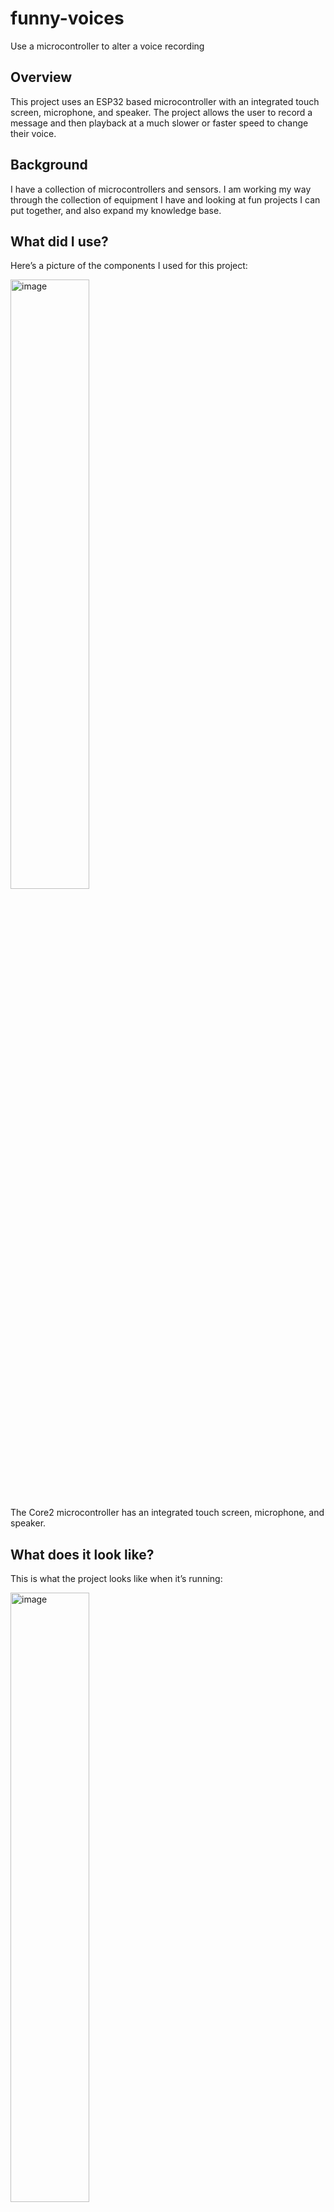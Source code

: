 # funny-voices
Use a microcontroller to alter a voice recording

## Overview

This project uses an ESP32 based microcontroller with an integrated touch screen, microphone, and speaker. The project allows the user to record a message and then playback at a much slower or faster speed to change their voice.

## Background

I have a collection of microcontrollers and sensors. I am working my way through the collection of equipment I have and looking at fun projects I can put together, and also expand my knowledge base. 

## What did I use?

Here’s a picture of the components I used for this project:

<img width="50%" height="50%" alt="image" src="https://github.com/user-attachments/assets/985749c4-b4bc-4c13-8540-97c4657b5a2e" />

The Core2 microcontroller has an integrated touch screen, microphone, and speaker.

## What does it look like?

This is what the project looks like when it’s running:

<img width="50%" height="50%" alt="image" src="https://github.com/user-attachments/assets/052d8e69-91f7-4775-a575-aaacb9baba31" />

The project displays the current playback speed, at the top of the screen, which can be slow, normal or fast.

There are 4 buttons at the bottom of the screen which reduce the playback speed (<), increase the playback speed (>), start recording (+) and stop recording (-). When the user clicks record (+), the screen will be updated with a large red circle:

<img width="50%" height="50%" alt="image" src="https://github.com/user-attachments/assets/fbb1ad19-658c-4c6c-bd42-c7978f9342f0" />

To stop recording, the user presses the - button:

<img width="50%" height="50%" alt="image" src="https://github.com/user-attachments/assets/72f2767b-b0e7-4dd9-90c7-c2e238f4d9b2" />

The screen will update with a green circle to indicate recording has stopped and playback has started. Once a recording has completed, the playback button can be pressed to replay recording as many times as the user would like. They can select different speeds between playback cycles.

The Core2 can only record or playback – it cannot do both at once. The following screen is displayed to tell the user to wait for recording or playback to complete before continuing with their request:

<img width="50%" height="50%" alt="image" src="https://github.com/user-attachments/assets/69d6a06e-6dd3-4c6f-8f09-cad98c5cb3fc" />

Here's a video showing the project working:

[![short video](https://img.youtube.com/vi/BeuMcezUqzY/0.jpg)](https://www.youtube.com/watch?v=BeuMcezUqzY)

## Technical Overview

Here’s an overview of the recording/playback process:

<img width="50%" height="50%" alt="image" src="https://github.com/user-attachments/assets/3075e8c2-d7c8-4a61-b232-a1288e72d80c" />

The project uses an Arduino Sketch to initialize the microcontroller display, speaker, and microphone as well as output the action buttons.

The microcontroller’s sound recording library uses WAV format data. The best results are achieved using 16KHz 16-bit mono recordings. Recording always occurs using these settings.

The playback can be at 16KHz which will playback the user’s normal voice. When slowed down, the playback occurs at 12KHz which makes the voice deeper and slower. This is 75% of the original recording speed. Running at 8KHz is possible, but it’s hard to tell what the recording is saying. When sped up, the playback occurs at 32KHz which makes the voice much higher and deeper. No other recording attributes have to be changed to create these effects.

The one-second recording buffer is enough time for small snippets. This can be adjusted by changing the recordSeconds variable in the Sketch.

The microcontroller can only record or play sounds. It cannot do both at the same time. There is some application state to track when the Sketch is recording or playing back. There is also code to wait for the microphone to stop recording or the speaker to finish playing before allowing the next record/playback cycle.

## What do I need?

You will need:

1. The project uses a Core2 AWS from M5Stack.
       
2. The application only uses the standard M5Stack and Core2 libraries. 
       
3. A PC with Windows, Linux, or a Mac to install the Arduino IDE which can be downloaded here https://www.arduino.cc/en/software/. 
       
4. A USB A to USB C cable to connect the PC or Mac to the Core2.
       
5. The git utility to access the GIT repository (git clone https://github.com/davygotgit/headsup.git) or visit https://github.com/davygotgit/headsup and download a ZIP file.
  
Information for Core2 AWS is here https://shop.m5stack.com/products/m5stack-core2-esp32-iot-development-kit-for-aws-iot-edukit.

The main M5Stack site is here https://m5stack.com/.

This link contained basic information to be able to create this project https://github.com/m5stack/M5Unified/tree/master/examples/Basic/Microphone. 

## How do I install and configure the tools?

Here are some instructions for downloading and installing GIT https://github.com/git-guides/install-git.

Here are some instructions on how to download and install the Arduino IDE https://docs.arduino.cc/software/ide-v2/tutorials/getting-started/ide-v2-downloading-and-installing/.

M5Stack have an excellent quick start guide here https://docs.m5stack.com/en/arduino/m5core2/program. I don’t recall having to install any driver on my version of Ubuntu 24.04.2 LTS. It’s possible this is already included in the kernel. On Linux you must add your account to the dialout group by running the following bash command:

	sudo usermod -a -G dialout <your_account>

For example, if your user account is fantasticfred:

	sudo usermod -a -G dialout  fantasticfred

You must log out your current session and log back in again for this change to become active.

For Linux systems, I would first see if your Arduino IDE can see the Core2 device before attempting to install any drivers.

You know you are connected to the Core2 if you see something similar to the following status (bottom right) in the Arduino IDE:

<img width="519" height="67" alt="image" src="https://github.com/user-attachments/assets/221912df-61ea-4cf4-ba89-99220ef82b5c" />

## How do I build and install the application?

You need to download the code from the GIT repository. This can be done by visiting https://github.com/davygotgit/funny-voices and downloading, and then extracting, a ZIP file or by running the following terminal command from bash, a Windows Command Prompt or any suitable GIT access tool:

	git clone https://github.com/davygotgit/funny-voices.git

There are a couple of options to build the application for the first time. Option 1 is:

1. Start the Arduino IDE.
2. Create a new project using the File -> New Sketch menu option.
3. Save the project using the name funnyvoices by using the File -> Save menu option.
4. Open the src/funnyvoices .ino file, from repository, using another editor, and copy/paste the contents over the skeleton project.
       
Option 2 is:
       
1. Start the Arduino IDE.
2. Create a new project using the File -> New Sketch menu option.
3. Save the project using the name funnyvoices by using the File -> Save menu option.
4. Use the Sketch -> Show Sketch Folder menu option to get the location of the project (Sketch location). This will be similar to Home/Arduino/funnyvoices on Linux.
5. Close the IDE.
6. Copy the funnyvoices.ino file from the src subdirectory of the repository to the Sketch location.
7. Start the Arduino IDE and load the funnyvoices project.
       
Once you have the initial project saved, you can just load it from File -> Open Recent menu option.

With the Sketch loaded, connect the Core2 using the USB A to USB C cable,. Ensure the M5Core2 board is selected and the USB port shows a connected status. Press the Upload button on the toolbar. The Sketch will be compiled and transferred to the Core2. The application will start after the transfer completes.

Do you have any tips for using M5Stack microcontrollers, sensors, or units?

The majority of M5Stack controllers have library on github. The Core2 library is here https://github.com/m5stack/M5Core2?tab=readme-ov-file. The libraries usually have basic and advance samples to give you an idea of how to initialize and then work with the integrated devices like the screen, speaker, microphone, or IMU (accelerometer). The examples can also be found using File -> Examples from the Arduino IDE.

Over the past couple of years, M5Stack have been moving to a unified set of libraries and header files. You can find additional examples here https://github.com/m5stack/M5Unified.

All the examples will give you the confidence that a particular microcontroller and component e.g. IMU are working before you add more sensors and your own code. This will significantly cut down on your debug time as problems may arise from interaction between multiple sensors or your own code.

## Were there any challenges creating this project?

I ran into two challenges with this project.

The first challenge was with the sizing of the recording buffer. I thought I had sized the buffer correctly by using samples/sec * channels (mono == 1) * sample size (16 bit) * seconds, which is 16000 * 1 * 2 * 1, or 16000 * 2. However, I could only get one recording and playback cycle at this size. It seemed like there was some buffer overrun issue. To overcome this problem, I added a slight pad to the buffer of 50%. Originally I doubled the size of the buffer, but this seemed like it would consume too much memory. I have not tried 10% or 25% to see if this still works.

The other issue was with access to the microphone and speaker. The controller can only record or playback. There are API calls that control the microphone and speaker e.g. M5.Mic.begin(),  M5.Mic.end(), M5.Mic.record(), M5.Mic.isEnabled() and M5.Mic.isRecording(). The speaker has a similar set of API calls e.g. M5.Speaker.begin(), M5.Speaker.playRaw() etc. 

When you do this:

	M5.Mic.begin();
	M5.Mic.record(… params ...);

The M5.Mic.record(), and M5.Speaker.playRaw(), API calls are asynchronous, so your sketch will continue to execute. You can check poll M5.Mic.isRecording() to see if the microphone is still recording sound. When the recording is done, you can use M5.Mic.end() to disable recording. After calling this API, I was under the impression that M5.Mic.isEnabled() would return false as I told the microphone to turn off. However, this is not the case and the API call always returns true. It might be a different story if I power off the device, but that’s going pretty far. 

I hoped to use the M5.device.isEnabled() API calls to determine the current state of the device, but was unable to do so. I overcame this issue by adding my own program state which is either waiting, recording or playing and having the various stages set the correct program state.

## Next Steps

1. The range of sounds effects could be extended. This was just a quick and fun project to see if I could make my voice sound odder than usual. Sound is recorded as a raw WAV file, which means it could be processed in other ways than just playback speed.

2. The more I look at the interface, the less intuitive it becomes. I might change the buttons around to give them better meaning e.g. + and - might be better used for the slower and faster playback speeds rather than < and >.
   
3. See if Voice Activity Detection (VAD) can be used to control the amount audio to record. Currently, the project records 1 second of audio and requires the user to push buttons to start and stop recording. It would be useful to start recording when someone speaks and stop recording when they stop speaking. There may have to be a limit on the amount of audio, like 4 seconds, as the microcontroller has limited memory resources.
       
